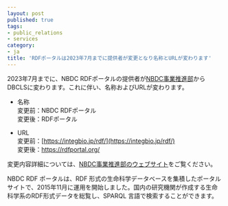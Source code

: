 ```yaml
---
layout: post
published: true
tags:
- public_relations
- services
category:
- ja
title: 'RDFポータルは2023年7月までに提供者が変更となり名称とURLが変わります'
---
```

2023年7月までに、NBDC RDFポータルの提供者が[NBDC事業推進部](https://biosciencedbc.jp/)からDBCLSに変わります。これに伴い、名称およびURLが変わります。

* 名称<br/>
変更前：NBDC RDFポータル<br/>
変更後：RDFポータル

* URL<br/>
変更前：[https://integbio.jp/rdf/](https://integbio.jp/rdf/)<br/>
変更後：https://rdfportal.org/

変更内容詳細については、[NBDC事業推進部のウェブサイト](https://biosciencedbc.jp/news/20230330-01.html)をご覧ください。

NBDC RDF ポータルは、RDF 形式の生命科学データベースを集積したポータルサイトで、2015年11月に運用を開始しました。国内の研究機関が作成する生命科学系のRDF形式データを総覧し、SPARQL 言語で検索することができます。
